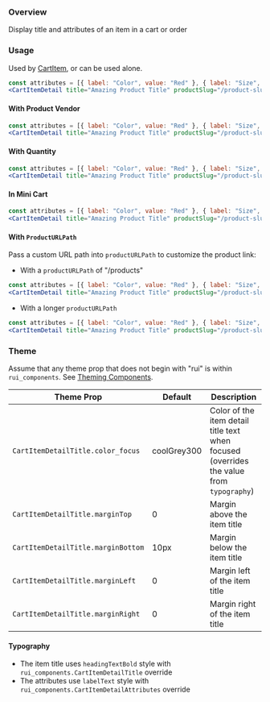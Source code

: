 ### Overview
Display title and attributes of an item in a cart or order

### Usage

Used by [CartItem](./#!/CartItem), or can be used alone.

```jsx
const attributes = [{ label: "Color", value: "Red" }, { label: "Size", value: "Medium" }];
<CartItemDetail title="Amazing Product Title" productSlug="/product-slug" attributes={attributes} />
```

#### With Product Vendor
```jsx
const attributes = [{ label: "Color", value: "Red" }, { label: "Size", value: "Medium" }];
<CartItemDetail title="Amazing Product Title" productSlug="/product-slug" productVendor="Patagonia" attributes={attributes} />
```

#### With Quantity
```jsx
const attributes = [{ label: "Color", value: "Red" }, { label: "Size", value: "Medium" }];
<CartItemDetail title="Amazing Product Title" productSlug="/product-slug" productVendor="Patagonia" attributes={attributes} quantity={3} />
```

#### In Mini Cart
```jsx
const attributes = [{ label: "Color", value: "Red" }, { label: "Size", value: "Medium" }];
<CartItemDetail title="Amazing Product Title" productSlug="/product-slug" productVendor="Patagonia" attributes={attributes} isMiniCart />
```

#### With `ProductURLPath`
Pass a custom URL path into `productURLPath` to customize the product link:

- With a `productURLPath` of "/products"
```jsx
const attributes = [{ label: "Color", value: "Red" }, { label: "Size", value: "Medium" }];
<CartItemDetail title="Amazing Product Title" productSlug="/product-slug" productURLPath="/products" productVendor="Patagonia" attributes={attributes} isMiniCart />
```

- With a longer `productURLPath`
```jsx
const attributes = [{ label: "Color", value: "Red" }, { label: "Size", value: "Medium" }];
<CartItemDetail title="Amazing Product Title" productSlug="/product-slug" productURLPath="/fall-winter/women/products" productVendor="Patagonia" attributes={attributes} isMiniCart />
```

### Theme

Assume that any theme prop that does not begin with "rui" is within `rui_components`. See [Theming Components](./#!/Theming%20Components).

| Theme Prop                         | Default     | Description                                                                              |
| ---------------------------------- | ----------- | ---------------------------------------------------------------------------------------- |
| `CartItemDetailTitle.color_focus`  | coolGrey300 | Color of the item detail title text when focused (overrides the value from `typography`) |
| `CartItemDetailTitle.marginTop`    | 0           | Margin above the item title                                                              |
| `CartItemDetailTitle.marginBottom` | 10px        | Margin below the item title                                                              |
| `CartItemDetailTitle.marginLeft`   | 0           | Margin left of the item title                                                            |
| `CartItemDetailTitle.marginRight`  | 0           | Margin right of the item title                                                           |

#### Typography

- The item title uses `headingTextBold` style with `rui_components.CartItemDetailTitle` override
- The attributes use `labelText` style with `rui_components.CartItemDetailAttributes` override
